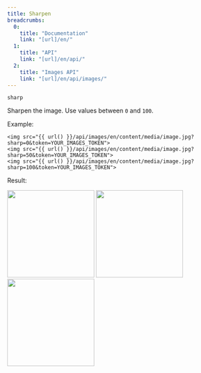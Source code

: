 ```yaml
---
title: Sharpen
breadcrumbs:
  0:
    title: "Documentation"
    link: "[url]/en/"
  1:
    title: "API"
    link: "[url]/en/api/"
  2:
    title: "Images API"
    link: "[url]/en/api/images/"
---
```


`sharp`

Sharpen the image. Use values between `0` and `100`.

Example:

```twig
<img src="{{ url() }}/api/images/en/content/media/image.jpg?sharp=0&token=YOUR_IMAGES_TOKEN">
<img src="{{ url() }}/api/images/en/content/media/image.jpg?sharp=50&token=YOUR_IMAGES_TOKEN">
<img src="{{ url() }}/api/images/en/content/media/image.jpg?sharp=100&token=YOUR_IMAGES_TOKEN">
```

Result:

<img width="200" class="inline" src="[url]/api/images/en/content/media/image.jpg?q=70&w=200&dpr=2&sharp=0&token=4864fb8e1ebe080e6e4ad5c4363083a6">
<img width="200" class="inline" src="[url]/api/images/en/content/media/image.jpg?q=70&w=200&dpr=2&sharp=50&token=4864fb8e1ebe080e6e4ad5c4363083a6">
<img width="200" class="inline" src="[url]/api/images/en/content/media/image.jpg?q=70&w=200&dpr=2&sharp=100&token=4864fb8e1ebe080e6e4ad5c4363083a6">
